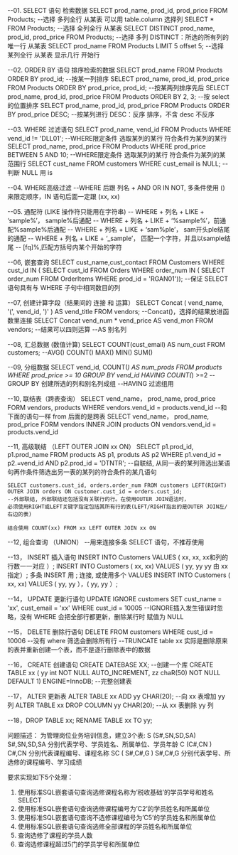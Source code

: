 --01. SELECT 语句  检索数据
    SELECT prod_name, prod_id, prod_price FROM Products;
    --选择 多列全行 从某表   可以用 table.column 选择列
    SELECT * FROM Products;
    --选择 全列全行 从某表
    SELECT DISTINCT prod_name, prod_id, prod_price FROM Products;
    --选择 多列 DISTINCT：所选的所有列的唯一行 从某表
    SELECT prod_name FROM Products LIMIT 5 offset 5;
    --选择 某列全行 从某表 显示几行 开始行

--02. ORDER BY 语句  排序检索的数据
    SELECT prod_name FROM Products ORDER BY prod_id;
    --按某一列排序
    SELECT prod_name, prod_id, prod_price FROM Products ORDER BY prod_price, prod_id;
    --按某两列排序先后
    SELECT prod_name, prod_id, prod_price FROM Products ORDER BY 2, 3;
    --按 select 的位置排序
    SELECT prod_name, prod_id, prod_price FROM Products ORDER BY prod_price DESC;
    --按某列进行 DESC：反序 排序，不含 desc 不反序

--03. WHERE 过滤语句
    SELECT prod_name, vend_id FROM Products WHERE vend_id != 'DLL01';
    --WHERE限定条件 选取某列的某行 符合条件为某列的某行
    SELECT prod_name, prod_price FROM Products WHERE prod_price BETWEEN 5 AND 10;
    --WHERE限定条件 选取某列的某行 符合条件为某列的某范围行
    SELECT cust_name FROM customers WHERE cust_email is NULL;
    --判断 NULL 用 is

--04. WHERE高级过滤
    --WHERE 后跟 列名 + AND OR IN NOT, 多条件使用 () 来限定顺序，IN 语句后面一定跟 (xx, xx)

--05. 通配符 (LIKE 操作符只能用在字符串)
    -- WHERE + 列名 + LIKE + ‘sample%’， sample%后通配
    -- WHERE + 列名 + LIKE + ‘%sample%’，前通配%sample%后通配
    -- WHERE + 列名 + LIKE + ‘sam%ple’， sam开头ple结尾的通配
    -- WHERE + 列名 + LIKE + ‘_sample’， 匹配一个字符，并且以sample结尾
    -- [fq]%,匹配方括号内某个开始的字符

--06, 嵌套查询
    SELECT cust_name,cust_contact
    FROM Customers
    WHERE cust_id IN ( SELECT cust_id
                       FROM Orders
                       WHERE order_num IN ( SELECT order_num
                                             FROM OrderItems
                                             WHERE prod_id = 'RGAN01'));
    --保证 SELECT 语句具有与 WHERE 子句中相同数目的列

--07, 创建计算字段（结果间的 连接 和 运算）
    SELECT Concat ( vend_name, '(', vend_id, ')' ) AS vend_title FROM vendors;
    --Concat()，选择的结果放进函数里连接
    SELECT Concat vend_num * vend_price AS vend_mon FROM vendors;
    --结果可以四则运算
    --AS 别名列

--08, 汇总数据 (数值计算)
    SELECT COUNT(cust_email) AS num_cust FROM customers;
    --AVG() COUNT() MAX() MIN() SUM()

--09, 分组数据
    SELECT vend_id, COUNT(*) AS num_prods
    FROM products
    WHERE prod_price >= 10
    GROUP BY vend_id HAVING COUNT(*) >=2
    --GROUP BY 创建所选的列和别名列成组
    --HAVING 过滤组用

--10, 联结表（跨表查询）
    SELECT vend_name， prod_name, prod_price
    FORM vendors, products
    WHERE vendors.vend_id = products.vend_id
    --和下面的语句一样 from 后面的是跨表
    SELECT vend_name， prod_name, prod_price
    FORM vendors
    INNER JOIN products
    ON vendors.vend_id = products.vend_id

--11, 高级联结 （LEFT OUTER JOIN xx ON）
    SELECT p1.prod_id, p1.prod_name FROM products AS p1, produts AS p2
    WHERE p1.vend_id = p2.=vend_id AND p2.prod_id = 'DTNTR';
    --自联结, 从同一表的某列筛选出某语句再作条件筛选出另一表的某列的符合条件的某几语句

    SELECT customers.cust_id, orders.order_num FROM customers LEFT(RIGHT)
    OUTER JOIN orders ON customer.cust_id = orders.cust_id;
    --外部联结, 外部联结还包括没有关联行的行。在使用OUTER JOIN语法时，
    必须使用RIGHT或LEFT关键字指定包括其所有行的表(LEFT/RIGHT指出的是OUTER JOIN左/右边的表)

    结合使用 COUNT(xx) FROM xx LEFT OUTER JOIN xx ON

--12, 组合查询 （UNION）
    --用来连接多条 SELECT 语句，不推荐使用

--13， INSERT 插入语句
    INSERT INTO Customers VALUES ( xx, xx, xx和列的行数一一对应 ）;
    INSERT INTO Customers ( xx, xx) VALUES ( yy, yy yy 由 xx 指定）;
    多条 INSERT 用 ; 连接, 或使用多个 VALUES
    INSERT INTO Customers ( xx, xx) VALUES ( yy, yy ），( yy, yy ）;

--14， UPDATE 更新行语句
    UPDATE IGNORE customers SET cust_name = 'xx', cust_email = 'xx'
    WHERE cust_id = 10005
    --IGNORE插入发生错误时忽略，没有 WHERE 会把全部行都更新，删除某行时 赋值为 NULL

--15， DELETE 删除行语句
    DELETE FROM customers WHERE cust_id = 10006
    --没有 where 筛选会删除所有行
    --TRUNCATE table xx 实际是删除原来的表并重新创建一个表，而不是逐行删除表中的数据

--16， CREATE 创建语句
    CREATE DATEBASE XX;
    --创建一个库
    CREATE TABLE xx ( yy int      NOT NULL AUTO_INCREMENT,
                      zz chaR(50) NOT NULL DEFAULT 1) ENGINE=InnoDB;
    --完整创建表

--17， ALTER 更新表
    ALTER TABLE xx ADD yy CHAR(20);
    --向 xx 表增加 yy 列
    ALTER TABLE xx DROP COLUMN yy CHAR(20);
    --从 xx 表删除 yy 列

--18，DROP TABLE xx; RENAME TABLE xx TO yy;


问题描述：
为管理岗位业务培训信息，建立3个表:
S (S#,SN,SD,SA)
   S#,SN,SD,SA 分别代表学号、学员姓名、所属单位、学员年龄
C (C#,CN )
   C#,CN 分别代表课程编号、课程名称
SC ( S#,C#,G )
     S#,C#,G 分别代表学号、所选修的课程编号、学习成绩

要求实现如下5个处理：
1. 使用标准SQL嵌套语句查询选修课程名称为’税收基础’的学员学号和姓名
    SELECT
2. 使用标准SQL嵌套语句查询选修课程编号为’C2’的学员姓名和所属单位
3. 使用标准SQL嵌套语句查询不选修课程编号为’C5’的学员姓名和所属单位
4. 使用标准SQL嵌套语句查询选修全部课程的学员姓名和所属单位
5. 查询选修了课程的学员人数
6. 查询选修课程超过5门的学员学号和所属单位